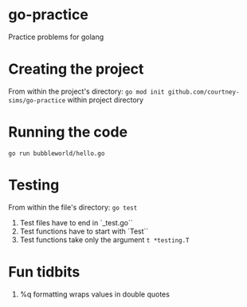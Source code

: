 # go-practice

Practice problems for golang

# Creating the project

From within the project's directory: `go mod init github.com/courtney-sims/go-practice` within project directory

# Running the code

`go run bubbleworld/hello.go`

# Testing

From within the file's directory: `go test`

1. Test files have to end in `\_test.go``
2. Test functions have to start with `Test``
3. Test functions take only the argument `t *testing.T`

# Fun tidbits

1. %q formatting wraps values in double quotes
